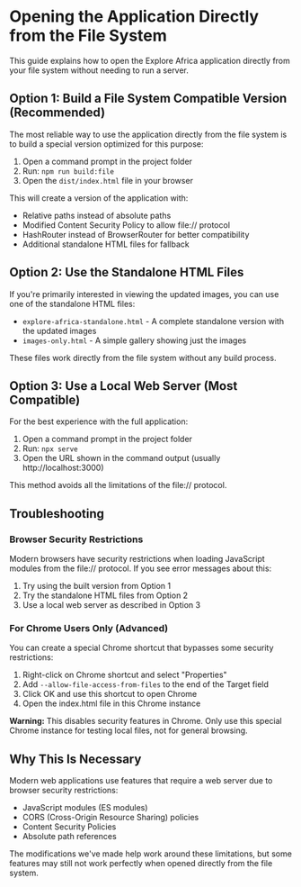 # Opening the Application Directly from the File System

This guide explains how to open the Explore Africa application directly from your file system without needing to run a server.

## Option 1: Build a File System Compatible Version (Recommended)

The most reliable way to use the application directly from the file system is to build a special version optimized for this purpose:

1. Open a command prompt in the project folder
2. Run: `npm run build:file`
3. Open the `dist/index.html` file in your browser

This will create a version of the application with:
- Relative paths instead of absolute paths
- Modified Content Security Policy to allow file:// protocol
- HashRouter instead of BrowserRouter for better compatibility
- Additional standalone HTML files for fallback

## Option 2: Use the Standalone HTML Files

If you're primarily interested in viewing the updated images, you can use one of the standalone HTML files:

- `explore-africa-standalone.html` - A complete standalone version with the updated images
- `images-only.html` - A simple gallery showing just the images

These files work directly from the file system without any build process.

## Option 3: Use a Local Web Server (Most Compatible)

For the best experience with the full application:

1. Open a command prompt in the project folder
2. Run: `npx serve`
3. Open the URL shown in the command output (usually http://localhost:3000)

This method avoids all the limitations of the file:// protocol.

## Troubleshooting

### Browser Security Restrictions

Modern browsers have security restrictions when loading JavaScript modules from the file:// protocol. If you see error messages about this:

1. Try using the built version from Option 1
2. Try the standalone HTML files from Option 2
3. Use a local web server as described in Option 3

### For Chrome Users Only (Advanced)

You can create a special Chrome shortcut that bypasses some security restrictions:

1. Right-click on Chrome shortcut and select "Properties"
2. Add `--allow-file-access-from-files` to the end of the Target field
3. Click OK and use this shortcut to open Chrome
4. Open the index.html file in this Chrome instance

**Warning:** This disables security features in Chrome. Only use this special Chrome instance for testing local files, not for general browsing.

## Why This Is Necessary

Modern web applications use features that require a web server due to browser security restrictions:
- JavaScript modules (ES modules)
- CORS (Cross-Origin Resource Sharing) policies
- Content Security Policies
- Absolute path references

The modifications we've made help work around these limitations, but some features may still not work perfectly when opened directly from the file system.
